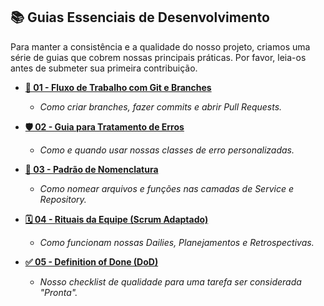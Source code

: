 ## 📚 Guias Essenciais de Desenvolvimento

Para manter a consistência e a qualidade do nosso projeto, criamos uma série de guias que cobrem nossas principais práticas. Por favor, leia-os antes de submeter sua primeira contribuição.

* **[📄 01 - Fluxo de Trabalho com Git e Branches](./docs/01-FLUXO_DE_TRABALHO_GIT.md)**
    * *Como criar branches, fazer commits e abrir Pull Requests.*

* **[🛡️ 02 - Guia para Tratamento de Erros](./docs/02-GUIA_DE_ERROS.md)**
    * *Como e quando usar nossas classes de erro personalizadas.*

* **[📜 03 - Padrão de Nomenclatura](./docs/03-PADRAO_DE_NOMENCLATURA.md)**
    * *Como nomear arquivos e funções nas camadas de Service e Repository.*

* **[🗓️ 04 - Rituais da Equipe (Scrum Adaptado)](./docs/04-RITUAIS_DA_EQUIPE.md)**
    * *Como funcionam nossas Dailies, Planejamentos e Retrospectivas.*

* **[✅ 05 - Definition of Done (DoD)](./docs/05-DEFINITION_OF_DONE.md)**
    * *Nosso checklist de qualidade para uma tarefa ser considerada "Pronta".*
